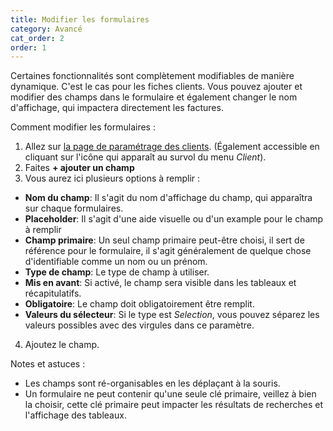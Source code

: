 ```yaml
---
title: Modifier les formulaires
category: Avancé
cat_order: 2
order: 1
---
```


Certaines fonctionnalités sont complètement modifiables de manière dynamique. C'est le cas pour les fiches clients. Vous pouvez ajouter et modifier des champs dans le formulaire et également changer le nom d'affichage, qui impactera directement les factures.

Comment modifier les formulaires :

1. Allez sur [la page de paramétrage des clients](/customers/settings). (Également accessible en cliquant sur l'icône qui apparaît au survol du menu _Client_).
2. Faites **+ ajouter un champ**
3. Vous aurez ici plusieurs options à remplir :

- **Nom du champ**: Il s'agit du nom d'affichage du champ, qui apparaîtra sur chaque formulaires.
- **Placeholder**: Il s'agit d'une aide visuelle ou d'un example pour le champ à remplir
- **Champ primaire**: Un seul champ primaire peut-être choisi, il sert de référence pour le formulaire, il s'agit généralement de quelque chose d'identifiable comme un nom ou un prénom.
- **Type de champ**: Le type de champ à utiliser.
- **Mis en avant**: Si activé, le champ sera visible dans les tableaux et récapitulatifs.
- **Obligatoire**: Le champ doit obligatoirement être remplit.
- **Valeurs du sélecteur**: Si le type est _Selection_, vous pouvez séparez les valeurs possibles avec des virgules dans ce paramètre.

4. Ajoutez le champ.

Notes et astuces :

- Les champs sont ré-organisables en les déplaçant à la souris.
- Un formulaire ne peut contenir qu'une seule clé primaire, veillez à bien la choisir, cette clé primaire peut impacter les résultats de recherches et l'affichage des tableaux.
